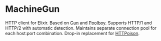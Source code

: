# MachineGun

HTTP client for Elixir. Based on [Gun](https://github.com/ninenines/gun) and [Poolboy](https://github.com/devinus/poolboy). Supports HTTP/1 and HTTP/2 with automatic detection. Maintains separate connection pool for each host:port combination. Drop-in replacement for [HTTPoison](https://github.com/edgurgel/httpoison).